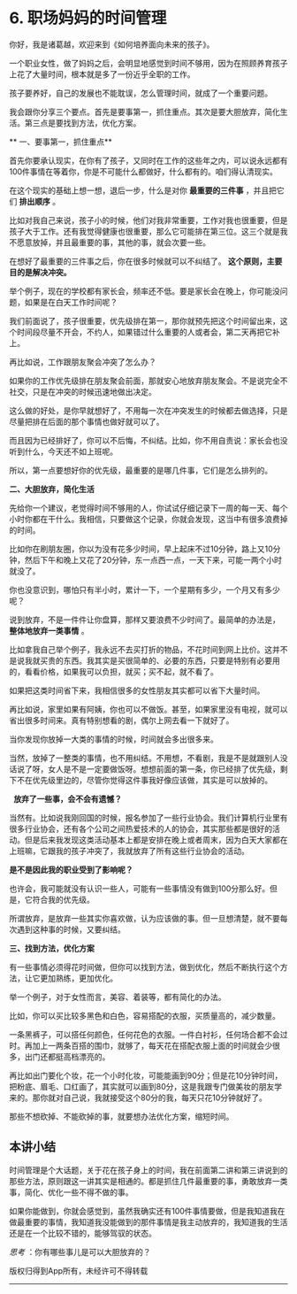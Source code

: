 # 6. 职场妈妈的时间管理

你好，我是诸葛越，欢迎来到《如何培养面向未来的孩子》。

一个职业女性，做了妈妈之后，会明显地感觉到时间不够用，因为在照顾养育孩子上花了大量时间，根本就是多了一份近乎全职的工作。

孩子要养好，自己的发展也不能耽误，怎么管理时间，就成了一个重要问题。

我会跟你分享三个要点。首先是要事第一，抓住重点。其次是要大胆放弃，简化生活。第三点是要找到方法，优化方案。

 ** 一、要事第一，抓住重点**

首先你要承认现实，在你有了孩子，又同时在工作的这些年之内，可以说永远都有100件事情在等着你，你是不可能什么都做好，什么都有的。咱们得认清现实。

在这个现实的基础上想一想，退后一步，什么是对你 **最重要的三件事** ，并且把它们 **排出顺序** 。

比如对我自己来说，孩子小的时候，他们对我非常重要，工作对我也很重要，但是孩子大于工作。还有我觉得健康也很重要，那么它可能排在第三位。这三个就是我不愿意放掉，并且最重要的事，其他的事，就会次要一些。

在想好了最重要的三件事之后，你在很多时候就可以不纠结了。 **这个原则，主要目的是解决冲突。**

举个例子，现在的学校都有家长会，频率还不低。要是家长会在晚上，你可能没问题，如果是在白天工作时间呢？

我们前面说了，孩子很重要，优先级排在第一，那你就预先把这个时间留出来，这个时间段尽量不开会，不约人，如果错过什么重要的人或者会，第二天再把它补上。

再比如说，工作跟朋友聚会冲突了怎么办？

如果你的工作优先级排在朋友聚会前面，那就安心地放弃朋友聚会。不是说完全不社交，只是在冲突的时候迅速地做出决定。

这么做的好处，是你早就想好了，不用每一次在冲突发生的时候都去做选择，只是尽量把排在后面的那个事情也做好就可以了。

而且因为已经排好了，你可以不后悔，不纠结。比如，你不用自责说：家长会也没听到什么，今天还不如上班呢。

所以，第一点要想好你的优先级，最重要的是哪几件事，它们是怎么排列的。

 **二、大胆放弃，简化生活**

先给你一个建议，老觉得时间不够用的人，你试试仔细记录下一周的每一天、每个小时你都在干什么。我相信，只要做这个记录，你就会发现，这当中有很多浪费掉的时间。

比如你在刷朋友圈，你以为没有花多少时间，早上起床不过10分钟，路上又10分钟，然后下午和晚上又花了20分钟，东一点西一点，一天下来，可能一两个小时就没了。

你也没意识到，哪怕只有半小时，累计一下，一个星期有多少，一个月又有多少呢？ 

说到放弃，不是一件件让你盘算，那样又要浪费不少时间了。最简单的办法是， **整体地放弃一类事情** 。

比如拿我自己举个例子，我永远不去买打折的物品，不花时间到网上比价。这并不是说我就买贵的东西。我其实是买很简单的、必要的东西，只要是特别有必要用的，看看价格，如果我可以负担，就买；买不起，就不看了。

如果把这类时间省下来，我相信很多的女性朋友其实都可以省下大量时间。

再比如说，家里如果有阿姨，你也可以不做饭。甚至，如果家里没有电视，就可以省出很多时间来。真有特别想看的剧，偶尔上网去看一下就好了。

当你发现你放掉一大类的事情的时候，时间就会多出很多来。

当然，放掉了一整类的事情，也不用纠结。不用想，不看剧，我是不是就跟别人没话说了呀，女人是不是一定要做饭呀。想想前面的第一条，你已经排了优先级，剩下不在优先级里边的，尽管你觉得这件事我好像应该做，其实是可以放掉的。

  **放弃了一些事，会不会有遗憾？**

当然有。比如说我刚回国的时候，报名参加了一些行业协会。我们计算机行业里有很多行业协会，还有各个公司之间热爱技术的人的协会，其实那些都是很好的活动。但是后来我发现这类活动基本上都是安排在晚上或者周末，因为白天大家都在上班嘛，它跟我的孩子冲突了，我就放弃了所有这些行业协会的活动。

 **是不是因此我的职业受到了影响呢？**

也许会，我可能就没有认识一些人，可能有一些事情没有做到100分那么好。但是，它符合我的优先级。

所谓放弃，是放弃一些其实你喜欢做，认为应该做的事。但一旦想清楚，就不要每次遇到这种事的时候，又要纠结。

 **三、找到方法，优化方案**

有一些事情必须得花时间做，但你可以找到方法，做到优化，然后不断执行这个方法，让它更加熟练，更加优化。

举一个例子，对于女性而言，美容、着装等，都有简化的办法。

比如，你可以买比较多黑色和白色，容易搭配的衣服，买质量高的，减少数量。

一条黑裤子，可以搭任何颜色，任何花色的衣服。一件白衬衫，任何场合都不会过时。再加上一两条百搭的围巾，就够了，每天花在搭配衣服上面的时间就会少很多，出门还都挺高档漂亮的。

再比如出门要化个妆，花一个小时化妆，可能能画到90分；但是花10分钟时间，把粉底、眉毛、口红画了，其实就可以画到80分，这是我跟专门做美妆的朋友学来的。那你就对自己说，我就接受这个80分的我，每天只花10分钟就好了。

那些不想砍掉、不能砍掉的事，就要想办法优化方案，缩短时间。

## 本讲小结

时间管理是个大话题，关于花在孩子身上的时间，我在前面第二讲和第三讲说到的那些方法，原则跟这一讲其实是相通的。都是抓住几件最重要的事，勇敢放弃一类事，简化、优化一些不得不做的事。

如果你能做到，你就会感觉到，虽然我确实还有100件事情要做，但是我知道我在做最重要的事情，我知道我没能做到的那件事情是我主动放弃的，我知道我的生活还是在一个比较不错的，能够驾驭的状态。

 *思考* ：你有哪些事儿是可以大胆放弃的？

版权归得到App所有，未经许可不得转载

---
